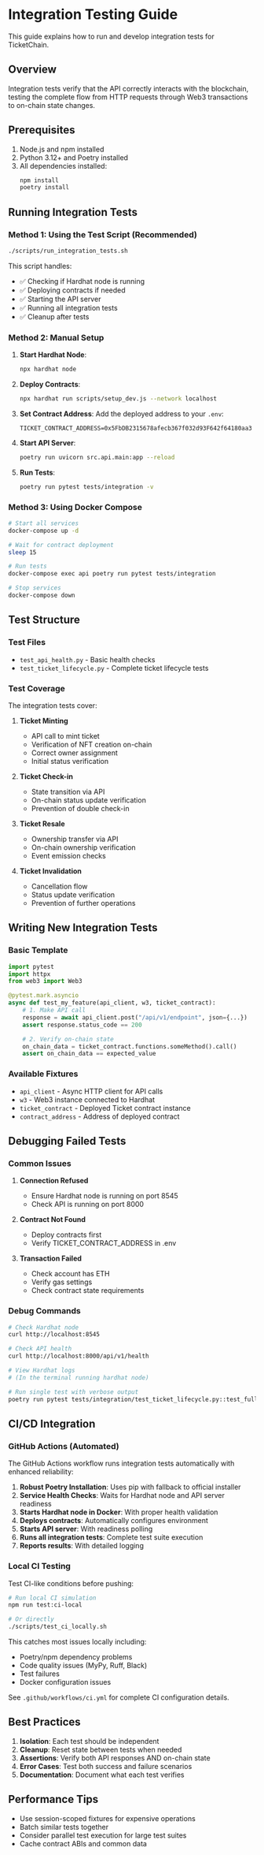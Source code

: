 # Integration Testing Guide

This guide explains how to run and develop integration tests for TicketChain.

## Overview

Integration tests verify that the API correctly interacts with the blockchain, testing the complete flow from HTTP requests through Web3 transactions to on-chain state changes.

## Prerequisites

1. Node.js and npm installed
2. Python 3.12+ and Poetry installed
3. All dependencies installed:
   ```bash
   npm install
   poetry install
   ```

## Running Integration Tests

### Method 1: Using the Test Script (Recommended)

```bash
./scripts/run_integration_tests.sh
```

This script handles:
- ✅ Checking if Hardhat node is running
- ✅ Deploying contracts if needed
- ✅ Starting the API server
- ✅ Running all integration tests
- ✅ Cleanup after tests

### Method 2: Manual Setup

1. **Start Hardhat Node**:
   ```bash
   npx hardhat node
   ```

2. **Deploy Contracts**:
   ```bash
   npx hardhat run scripts/setup_dev.js --network localhost
   ```

3. **Set Contract Address**:
   Add the deployed address to your `.env`:
   ```
   TICKET_CONTRACT_ADDRESS=0x5FbDB2315678afecb367f032d93F642f64180aa3
   ```

4. **Start API Server**:
   ```bash
   poetry run uvicorn src.api.main:app --reload
   ```

5. **Run Tests**:
   ```bash
   poetry run pytest tests/integration -v
   ```

### Method 3: Using Docker Compose

```bash
# Start all services
docker-compose up -d

# Wait for contract deployment
sleep 15

# Run tests
docker-compose exec api poetry run pytest tests/integration

# Stop services
docker-compose down
```

## Test Structure

### Test Files

- `test_api_health.py` - Basic health checks
- `test_ticket_lifecycle.py` - Complete ticket lifecycle tests

### Test Coverage

The integration tests cover:

1. **Ticket Minting**
   - API call to mint ticket
   - Verification of NFT creation on-chain
   - Correct owner assignment
   - Initial status verification

2. **Ticket Check-in**
   - State transition via API
   - On-chain status update verification
   - Prevention of double check-in

3. **Ticket Resale**
   - Ownership transfer via API
   - On-chain ownership verification
   - Event emission checks

4. **Ticket Invalidation**
   - Cancellation flow
   - Status update verification
   - Prevention of further operations

## Writing New Integration Tests

### Basic Template

```python
import pytest
import httpx
from web3 import Web3

@pytest.mark.asyncio
async def test_my_feature(api_client, w3, ticket_contract):
    # 1. Make API call
    response = await api_client.post("/api/v1/endpoint", json={...})
    assert response.status_code == 200

    # 2. Verify on-chain state
    on_chain_data = ticket_contract.functions.someMethod().call()
    assert on_chain_data == expected_value
```

### Available Fixtures

- `api_client` - Async HTTP client for API calls
- `w3` - Web3 instance connected to Hardhat
- `ticket_contract` - Deployed Ticket contract instance
- `contract_address` - Address of deployed contract

## Debugging Failed Tests

### Common Issues

1. **Connection Refused**
   - Ensure Hardhat node is running on port 8545
   - Check API is running on port 8000

2. **Contract Not Found**
   - Deploy contracts first
   - Verify TICKET_CONTRACT_ADDRESS in .env

3. **Transaction Failed**
   - Check account has ETH
   - Verify gas settings
   - Check contract state requirements

### Debug Commands

```bash
# Check Hardhat node
curl http://localhost:8545

# Check API health
curl http://localhost:8000/api/v1/health

# View Hardhat logs
# (In the terminal running hardhat node)

# Run single test with verbose output
poetry run pytest tests/integration/test_ticket_lifecycle.py::test_full_ticket_lifecycle -vvs
```

## CI/CD Integration

### GitHub Actions (Automated)

The GitHub Actions workflow runs integration tests automatically with enhanced reliability:

1. **Robust Poetry Installation**: Uses pip with fallback to official installer
2. **Service Health Checks**: Waits for Hardhat node and API server readiness
3. **Starts Hardhat node in Docker**: With proper health validation
4. **Deploys contracts**: Automatically configures environment
5. **Starts API server**: With readiness polling
6. **Runs all integration tests**: Complete test suite execution
7. **Reports results**: With detailed logging

### Local CI Testing

Test CI-like conditions before pushing:

```bash
# Run local CI simulation
npm run test:ci-local

# Or directly
./scripts/test_ci_locally.sh
```

This catches most issues locally including:
- Poetry/npm dependency problems
- Code quality issues (MyPy, Ruff, Black)
- Test failures
- Docker configuration issues

See `.github/workflows/ci.yml` for complete CI configuration details.

## Best Practices

1. **Isolation**: Each test should be independent
2. **Cleanup**: Reset state between tests when needed
3. **Assertions**: Verify both API responses AND on-chain state
4. **Error Cases**: Test both success and failure scenarios
5. **Documentation**: Document what each test verifies

## Performance Tips

- Use session-scoped fixtures for expensive operations
- Batch similar tests together
- Consider parallel test execution for large test suites
- Cache contract ABIs and common data
